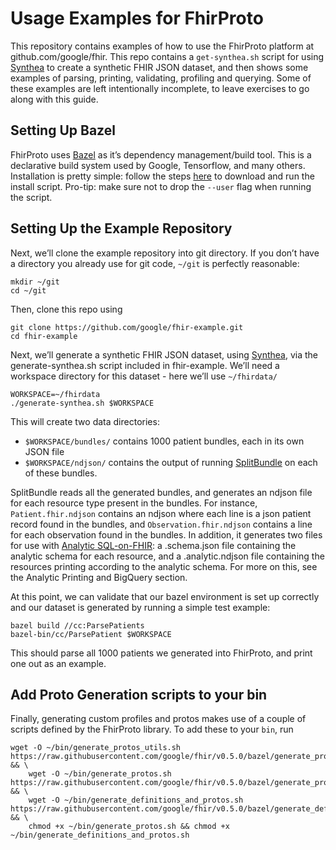 
# Usage Examples for FhirProto
This repository contains examples of how to use the FhirProto platform at github.com/google/fhir. This repo contains a <code>get-synthea.<span></span>sh</code> script for using [Synthea](https://github.com/synthetichealth/synthea) to create a synthetic FHIR JSON dataset, and then shows some examples of parsing, printing, validating, profiling and querying. Some of these examples are left intentionally incomplete, to leave exercises to go along with this guide.
## Setting Up Bazel

FhirProto uses [Bazel](https://bazel.build/) as it’s dependency management/build tool. This is a declarative build system used by Google, Tensorflow, and many others. Installation is pretty simple: follow the steps [here](https://docs.bazel.build/versions/master/install.html) to download and run the install script. Pro-tip: make sure not to drop the `--user` flag when running the script.
## Setting Up the Example Repository

Next, we’ll clone the example repository into git directory. If you don’t have a directory you already use for git code, `~/git` is perfectly reasonable:
```
mkdir ~/git
cd ~/git
```
Then, clone this repo using

```
git clone https://github.com/google/fhir-example.git
cd fhir-example
```
  
Next, we’ll generate a synthetic FHIR JSON dataset, using [Synthea](https://github.com/synthetichealth/synthea), via the generate-synthea.sh script included in fhir-example. We’ll need a workspace directory for this dataset - here we’ll use `~/fhirdata/`

```
WORKSPACE=~/fhirdata
./generate-synthea.sh $WORKSPACE
```
This will create two data directories:

-   `$WORKSPACE/bundles/` contains 1000 patient bundles, each in its own JSON file
-   `$WORKSPACE/ndjson/` contains the output of running [SplitBundle](https://github.com/google/fhir/blob/master/java/src/main/java/com/google/fhir/examples/SplitBundleMain.java) on each of these bundles.
    

SplitBundle reads all the generated bundles, and generates an ndjson file for each resource type present in the bundles. For instance, `Patient.fhir.ndjson` contains an ndjson where each line is a json patient record found in the bundles, and `Observation.fhir.ndjson` contains a line for each observation found in the bundles. In addition, it generates two files for use with [Analytic SQL-on-FHIR](https://github.com/FHIR/sql-on-fhir/blob/master/sql-on-fhir.md): a .schema.json file containing the analytic schema for each resource, and a .analytic.ndjson file containing the resources printing according to the analytic schema. For more on this, see the Analytic Printing and BigQuery section.

At this point, we can validate that our bazel environment is set up correctly and our dataset is generated by running a simple test example:
```
bazel build //cc:ParsePatients
bazel-bin/cc/ParsePatient $WORKSPACE
```

This should parse all 1000 patients we generated into FhirProto, and print one out as an example.
## Add Proto Generation scripts to your bin
Finally, generating custom profiles and protos makes use of a couple of scripts defined by the FhirProto library. To add these to your `bin`, run
```
wget -O ~/bin/generate_protos_utils.sh https://raw.githubusercontent.com/google/fhir/v0.5.0/bazel/generate_protos_utils.sh && \
    wget -O ~/bin/generate_protos.sh https://raw.githubusercontent.com/google/fhir/v0.5.0/bazel/generate_protos.sh && \
    wget -O ~/bin/generate_definitions_and_protos.sh https://raw.githubusercontent.com/google/fhir/v0.5.0/bazel/generate_definitions_and_protos.sh && \
    chmod +x ~/bin/generate_protos.sh && chmod +x ~/bin/generate_definitions_and_protos.sh
```